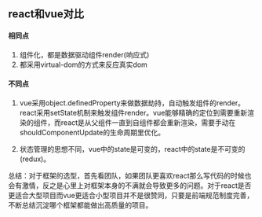 ## react和vue对比 ##

#### 相同点
1. 组件化，都是数据驱动组件render(响应式)
2. 都采用virtual-dom的方式来反应真实dom

#### 不同点
1. vue采用object.definedProperty来做数据劫持，自动触发组件的render。react采用setState机制来触发组件render。vue能够精确的定位到需要重新渲染的组件，而react是从父组件一直到自组件都会重新渲染，需要手动在shouldComponentUpdate的生命周期里优化。

2. 状态管理的思想不同，vue中的state是可变的，react中的state是不可变的(redux)。


总结：对于框架的选型，首先看团队，如果团队更喜欢react那么写代码的时候也会有激情，反之是心里上对框架本身的不满就会导致更多的问题。对于react是否更适合大型项目而vue更适合小型项目并不是很赞同，只要是前端规范制度完善，不断总结沉淀哪个框架都能做出高质量的项目。